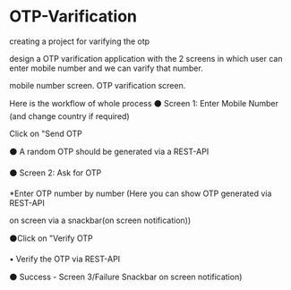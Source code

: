 # OTP-Varification
creating a project for varifying the otp

design a OTP varification application with the 2 screens in which user can enter mobile number and we can varify that number.

mobile number screen.
OTP varification screen.

Here is the workflow of whole process
⚫ Screen 1: Enter Mobile Number (and change country if required)

Click on "Send OTP

⚫ A random OTP should be generated via a REST-API

⚫ Screen 2: Ask for OTP

*Enter OTP number by number (Here you can show OTP generated via REST-API

on screen via a snackbar(on screen notification))

⚫Click on "Verify OTP

• Verify the OTP via REST-API

⚫ Success - Screen 3/Failure Snackbar on screen notification)

